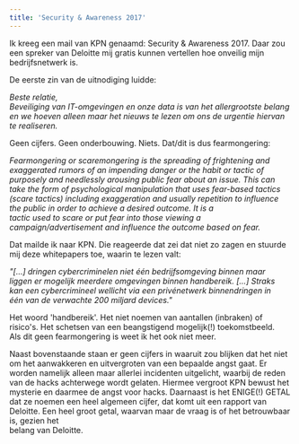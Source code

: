 ```yaml
---
title: 'Security & Awareness 2017'
---
```



Ik kreeg een mail van KPN genaamd: Security & Awareness 2017. Daar zou een spreker van Deloitte mij gratis kunnen vertellen hoe onveilig mijn bedrijfsnetwerk is.

De eerste zin van de uitnodiging luidde:

*Beste relatie,
<br>Beveiliging van IT-omgevingen en onze data is van het allergrootste belang en we hoeven alleen maar het nieuws te lezen om ons de urgentie hiervan te realiseren.*

Geen cijfers. Geen onderbouwing. Niets. Dat/dit is dus fearmongering:

*Fearmongering or scaremongering is the spreading of frightening and exaggerated rumors of an impending danger or the habit or tactic of purposely and needlessly arousing public fear about an issue. This can take the form of psychological manipulation that uses fear-based tactics (scare tactics) including exaggeration and usually repetition to influence the public in order to achieve a desired outcome. It is a
<br>tactic used to scare or put fear into those viewing a campaign/advertisement and influence the outcome based on fear.*

Dat mailde ik naar KPN. Die reageerde dat zei dat niet zo zagen en stuurde mij deze whitepapers toe, waarin te lezen valt:

*"[…] dringen cybercriminelen niet &eacute;&eacute;n bedrijfsomgeving binnen maar
<br>liggen er mogelijk meerdere omgevingen binnen handbereik. […] Straks
<br>kan een cybercrimineel wellicht via een priv&eacute;netwerk binnendringen in
<br>&eacute;&eacute;n van de verwachte 200 miljard devices."*

Het woord 'handbereik'. Het niet noemen van aantallen (inbraken) of
<br>risico's. Het schetsen van een beangstigend mogelijk(!) toekomstbeeld.
<br>Als dit geen fearmongering is weet ik het ook niet meer.

Naast bovenstaande staan er geen cijfers in waaruit zou blijken dat het niet om het aanwakkeren en uitvergroten van een bepaalde angst gaat. Er worden namelijk alleen maar allerlei incidenten uitgelicht, waarbij de reden van de hacks achterwege wordt gelaten. Hiermee vergroot KPN bewust het mysterie en daarmee de angst voor hacks. Daarnaast is het ENIGE(!) GETAL dat ze noemen een heel algemeen cijfer, dat komt uit een rapport van Deloitte. Een heel groot getal, waarvan maar de vraag is of het betrouwbaar is, gezien het
<br>belang van Deloitte.